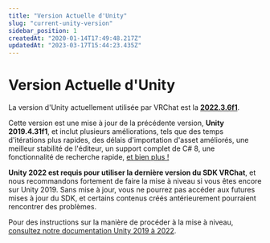 ```yaml
---
title: "Version Actuelle d'Unity"
slug: "current-unity-version"
sidebar_position: 1
createdAt: "2020-01-14T17:49:48.217Z"
updatedAt: "2023-03-17T15:44:23.435Z"
---
```

# Version Actuelle d'Unity

La version d'Unity actuellement utilisée par VRChat est la [**2022.3.6f1**](https://unity.com/releases/editor/whats-new/2022.3.6).

Cette version est une mise à jour de la précédente version, **Unity 2019.4.31f1**, et inclut plusieurs améliorations, tels que des temps d'itérations plus rapides, des délais d'importation d'asset améliorés, une meilleur stabilité de l'éditeur, un support complet de C# 8, une fonctionnalité de recherche rapide, [et bien plus !]((https://unity.com/releases/lts))

**Unity 2022 est requis pour utiliser la dernière version du SDK VRChat**, et nous recommandons fortement de faire la mise à niveau si vous êtes encore sur Unity 2019. Sans mise à jour, vous ne pourrez pas accéder aux futures mises à jour du SDK, et certains contenus créés antérieurement pourraient rencontrer des problèmes.

Pour des instructions sur la manière de procéder à la mise à niveau, [consultez notre documentation Unity 2019 à 2022](/sdk/upgrade/unity-2022).